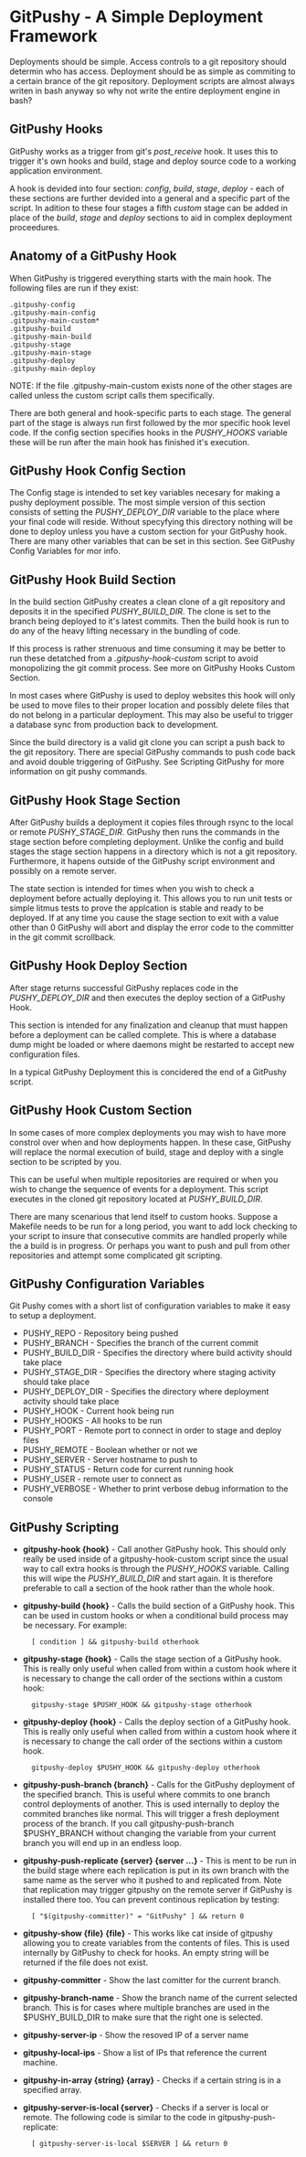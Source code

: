 GitPushy - A Simple Deployment Framework
========

Deployments should be simple. Access controls to a git repository should determin who has access. Deployment should be as simple as commiting to a certain brance of the git repository. Deployment scripts are almost always writen in bash anyway so why not write the entire deployment engine in bash?


GitPushy Hooks
--------
GitPushy works as a trigger from git's *post_receive* hook. It uses this to trigger it's own hooks and build, stage and deploy source code to a working application environment.

A hook is devided into four section: _config_, _build_, _stage_, _deploy_ - each of these sections are further devided into a general and a specific part of the script. In adition to these four stages a fifth _custom_ stage can be added in place of the _build_, _stage_ and _deploy_ sections to aid in complex deployment proceedures.


Anatomy of a GitPushy Hook
--------
When GitPushy is triggered everything starts with the main hook. The following files are run if they exist:

    .gitpushy-config
    .gitpushy-main-config
    .gitpushy-main-custom*
    .gitpushy-build
    .gitpushy-main-build
    .gitpushy-stage
    .gitpushy-main-stage
    .gitpushy-deploy
    .gitpushy-main-deploy

NOTE: If the file .gitpushy-main-custom exists none of the other stages are called unless the custom script calls them specifically.

There are both general and hook-specific parts to each stage. The general part of the stage is always run first followed by the mor specific hook level code. If the config section specifies hooks in the _PUSHY_HOOKS_ variable these will be run after the main hook has finished it's execution.

GitPushy Hook Config Section
--------
The Config stage is intended to set key variables necesary for making a pushy deployment possible. The most simple version of this section consists of setting the _PUSHY_DEPLOY_DIR_ variable to the place where your final code will reside. Without specyfying this directory nothing will be done to deploy unless you have a custom section for your GitPushy hook. There are many other variables that can be set in this section. See GitPushy Config Variables for mor info.


GitPushy Hook Build Section
--------
In the build section GitPushy creates a clean clone of a git repository and deposits it in the specified _PUSHY_BUILD_DIR_. The clone is set to the branch being deployed to it's latest commits. Then the build hook is run to do any of the heavy lifting necessary in the bundling of code.

If this process is rather strenuous and time consuming it may be better to run these detatched from a _.gitpushy-hook-custom_ script to avoid monopolizing the git commit process. See more on GitPushy Hooks Custom Section.

In most cases where GitPushy is used to deploy websites this hook will only be used to move files to their proper location and possibly delete files that do not belong in a particular deployment. This may also be useful to trigger a database sync from production back to development.

Since the build directory is a valid git clone you can script a push back to the git repository. There are special GitPushy commands to push code back and avoid double triggering of GitPushy. See Scripting GitPushy for more information on git pushy commands.


GitPushy Hook Stage Section
--------
After GitPushy builds a deployment it copies files through rsync to the local or remote _PUSHY_STAGE_DIR_. GitPushy then runs the commands in the stage section before completing deployment. Unlike the config and build stages the stage section happens in a directory which is not a git repository. Furthermore, it hapens outside of the GitPushy script environment and possibly on a remote server.

The state section is intended for times when you wish to check a deployment before actually deploying it. This allows you to run unit tests or simple litmus tests to prove the applcation is stable and ready to be deployed. If at any time you cause the stage section to exit with a value other than 0 GitPushy will abort and display the error code to the committer in the git commit scrollback.


GitPushy Hook Deploy Section
--------
After stage returns successful GitPushy replaces code in the _PUSHY_DEPLOY_DIR_ and then executes the deploy section of a GitPushy Hook.

This section is intended for any finalization and cleanup that must happen before a deployment can be called complete. This is where a database dump might be loaded or where daemons might be restarted to accept new configuration files.

In a typical GitPushy Deployment this is concidered the end of a GitPushy script.


GitPushy Hook Custom Section
--------
In some cases of more complex deployments you may wish to have more constrol over when and how deployments happen. In these case, GitPushy will replace the normal execution of build, stage and deploy with a single section to be scripted by you.

This can be useful when multiple repositories are required or when you wish to change the sequence of events for a deployment. This script executes in the cloned git repository located at _PUSHY_BUILD_DIR_.

There are many scenarious that lend itself to custom hooks. Suppose a Makefile needs to be run for a long period, you want to add lock checking to your script to insure that consecutive commits are handled properly while the a build is in progress. Or perhaps you want to push and pull from other repositories and attempt some complicated git scripting.


GitPushy Configuration Variables
--------
Git Pushy comes with a short list of configuration variables to make it easy to setup a deployment.

 * PUSHY_REPO - Repository being pushed
 * PUSHY_BRANCH - Specifies the branch of the current commit
 * PUSHY_BUILD_DIR - Specifies the directory where build activity should take place 
 * PUSHY_STAGE_DIR - Specifies the directory where staging activity should take place
 * PUSHY_DEPLOY_DIR - Specifies the directory where deployment activity should take place
 * PUSHY_HOOK - Current hook being run
 * PUSHY_HOOKS - All hooks to be run
 * PUSHY_PORT - Remote port to connect in order to stage and deploy files
 * PUSHY_REMOTE - Boolean whether or not we
 * PUSHY_SERVER - Server hostname to push to
 * PUSHY_STATUS - Return code for current running hook
 * PUSHY_USER - remote user to connect as
 * PUSHY_VERBOSE - Whether to print verbose debug information to the console


GitPushy Scripting
--------

* __gitpushy-hook {hook}__ - Call another GitPushy hook. This should only really be used inside of a gitpushy-hook-custom script since the usual way to call extra hooks is through the _PUSHY_HOOKS_ variable. Calling this will wipe the _PUSHY_BUILD_DIR_ and start again. It is therefore preferable to call a section of the hook rather than the whole hook.
* __gitpushy-build {hook}__ - Calls the build section of a GitPushy hook. This can be used in custom hooks or when a conditional build process may be necessary. For example:

        [ condition ] && gitpushy-build otherhook

* __gitpushy-stage {hook}__ - Calls the stage section of a GitPushy hook. This is really only useful when called from within a custom hook where it is necessary to change the call order of the sections within a custom hook:

        gitpushy-stage $PUSHY_HOOK && gitpushy-stage otherhook

* __gitpushy-deploy {hook}__ - Calls the deploy section of a GitPushy hook. This is really only useful when called from within a custom hook where it is necessary to change the call order of the sections within a custom hook.

        gitpushy-deploy $PUSHY_HOOK && gitpushy-deploy otherhook

* __gitpushy-push-branch {branch}__ - Calls for the GitPushy deployment of the specified branch. This is useful where commits to one branch control deployments of another. This is used internally to deploy the commited branches like normal. This will trigger a fresh deployment process of the branch. If you call gitpushy-push-branch $PUSHY_BRANCH without changing the variable from your current branch you will end up in an endless loop.

* __gitpushy-push-replicate {server} {server ...}__ - This is ment to be run in the build stage where each replication is put in its own branch with the same name as the server who it pushed to and replicated from. Note that replication may trigger gitpushy on the remote server if GitPushy is installed there too. You can prevent continous replication by testing:

        [ "$(gitpushy-committer)" = "GitPushy" ] && return 0

* __gitpushy-show {file} {file}__ - This works like cat inside of gitpushy allowing you to create variables from the contents of files. This is used internally by GitPushy to check for hooks. An empty string will be returned if the file does not exist.
* __gitpushy-committer__ - Show the last comitter for the current branch.
* __gitpushy-branch-name__ - Show the branch name of the current selected branch. This is for cases where multiple branches are used in the $PUSHY_BUILD_DIR to make sure that the right one is selected.
* __gitpushy-server-ip__ - Show the resoved IP of a server name
* __gitpushy-local-ips__ - Show a list of IPs that reference the current machine. 
* __gitpushy-in-array {string} {array}__ - Checks if a certain string is in a specified array.
* __gitpushy-server-is-local {server}__ - Checks if a server is local or remote. The following code is similar to the code in gitpushy-push-replicate:

        [ gitpushy-server-is-local $SERVER ] && return 0



